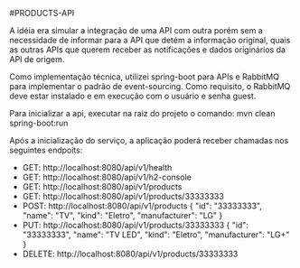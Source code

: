 #PRODUCTS-API

A idéia era simular a integração de uma API com outra porém sem a necessidade de informar para a API que detém a informação original, quais as outras APIs que querem receber as notificações e dados originários da API de origem.

Como implementação técnica, utilizei spring-boot para APIs e RabbitMQ para implementar o padrão de event-sourcing.
Como requisito, o RabbitMQ deve estar instalado e em execução com o usuário e senha guest.

Para inicializar a api, executar na raiz do projeto o comando: mvn clean spring-boot:run

Após a inicialização do serviço, a aplicação poderá receber chamadas nos seguintes endpoits:
- GET: http://localhost:8080/api/v1/health
- GET: http://localhost:8080/api/v1/h2-console
- GET: http://localhost:8080/api/v1/products
- GET: http://localhost:8080/api/v1/products/33333333
- POST: http://localhost:8080/api/v1/products
        { "id": "33333333", "name": "TV", "kind": "Eletro", "manufacturer": "LG" }
- PUT: http://localhost:8080/api/v1/products/33333333
        { "id": "33333333", "name": "TV LED", "kind": "Eletro", "manufacturer": "LG+" }
- DELETE: http://localhost:8080/api/v1/products/33333333
